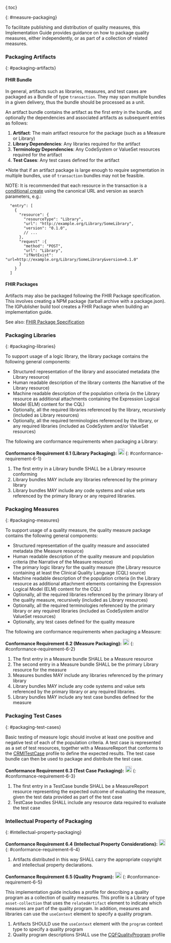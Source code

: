 {:toc}

{: #measure-packaging}

To facilitate publishing and distribution of quality measures, this Implementation Guide
provides guidance on how to package quality measures, either independently, or as part of a collection of related measures.

### Packaging Artifacts
{: #packaging-artifacts}

#### FHIR Bundle

In general, artifacts such as libraries, measures, and test cases are packaged as a Bundle
of type `transaction`. They may span multiple bundles in a given delivery, thus the bundle should be processed as a unit.

An artifact bundle contains the artifact as the first entry in the bundle, and optionally the
dependencies and associated artifacts as subsequent entries as follows:

1. **Artifact**: The main artifact resource for the package (such as a Measure or Library)
2. **Library Dependencies**: Any libraries required for the artifact
3. **Terminology Dependencies**: Any CodeSystem or ValueSet resources required for the artifact
4. **Test Cases**: Any test cases defined for the artifact

*Note that if an artifact package is large enough to require segmentation in multiple bundles, use of `transaction` bundles may not be feasible.

NOTE: It is recommended that each resource in the transaction is a [conditional create](https://www.hl7.org/fhir/http.html#ccreate) using the canonical URL and version as search parameters, e.g.:

```jsonc
  "entry": [
    { 
      "resource": { 
        "resourceType": "Library",
        "url": "http://example.org/Library/SomeLibrary",
        "version": "0.1.0",
        // ...
      },
      "request" :{
        "method": "POST",
        "url": "Library",
        "ifNotExist": "url=http://example.org/Library/SomeLibrary&version=0.1.0"
      }
    }
  ]
```

#### FHIR Packages

Artifacts may also be packaged following the FHIR Package specification. This involves creating a NPM package (tarball archive with a package.json). The IGPublisher build tool creates a FHIR Package when building an implementation guide.

See also: [FHIR Package Specification](https://confluence.hl7.org/display/FHIR/NPM+Package+Specification)

### Packaging Libraries
{: #packaging-libraries}

To support usage of a logic library, the library package contains the following general components:

* Structured representation of the library and associated metadata (the Library resource)
* Human readable description of the library contents (the Narrative of the Library resource)
* Machine readable description of the population criteria (in the Library resource as additional attachments containing the Expression Logical Model (ELM) content for the CQL)
* Optionally, all the required libraries referenced by the library, recursively (included as Library resources)
* Optionally, all the required terminologies referenced by the library, or any required libraries (included as CodeSystem and/or ValueSet resources)

The following are conformance requirements when packaging a Library:

**Conformance Requirement 6.1 (Library Packaging):** [<img src="conformance.png" width="20" class="self-link" height="20"/>](#conformance-requirement-6-1)
{: #conformance-requirement-6-1}

  1. The first entry in a Library bundle SHALL be a Library resource conforming
  2. Library bundles MAY include any libraries referenced by the primary library
  3. Library bundles MAY include any code systems and value sets referenced by the primary library or any required libraries.

### Packaging Measures
{: #packaging-measures}

To support usage of a quality measure, the quality measure package contains the following
general components:

* Structured representation of the quality measure and associated metadata (the Measure resource)
* Human readable description of the quality measure and population criteria (the Narrative of the Measure resource)
* The primary logic library for the quality measure (the Library resource containing at least the Clinical Quality Language (CQL) source)
* Machine readable description of the population criteria (in the Library resource as additional attachment elements containing the Expression Logical Model (ELM) content for the CQL)
* Optionally, all the required libraries referenced by the primary library of the quality measure, recursively (included as Library resources)
* Optionally, all the required terminologies referenced by the primary library or any required libraries (included as CodeSystem and/or ValueSet resources)
* Optionally, any test cases defined for the quality measure

The following are conformance requirements when packaging a Measure:

**Conformance Requirement 6.2 (Measure Packaging):** [<img src="conformance.png" width="20" class="self-link" height="20"/>](#conformance-requirement-6-2)
{: #conformance-requirement-6-2}

  1. The first entry in a Measure bundle SHALL be a Measure resource
  2. The second entry in a Measure bundle SHALL be the primary Library resource for the measure
  3. Measures bundles MAY include any libraries referenced by the primary library
  4. Library bundles MAY include any code systems and value sets referenced by the primary library or any required libraries.
  5. Library bundles MAY include any test case bundles defined for the measure

### Packaging Test Cases
{: #packaging-test-cases}

Basic testing of measure logic should involve at least one positive and negative test of each of the population criteria. A test case is represented as a set of test resources, together with a MeasureReport that conforms to the [CRMITestCase](StructureDefinition-test-case-crmi.html) profile to define the expected results. The test case bundle can then be used to package and distribute the test case.

**Conformance Requirement 6.3 (Test Case Packaging):** [<img src="conformance.png" width="20" class="self-link" height="20"/>](#conformance-requirement-6-3)
{: #conformance-requirement-6-3}

  1. The first entry in a TestCase bundle SHALL be a MeasureReport resource representing the expected outcome of evaluating the measure, given the test data provided as part of the test case
  2. TestCase bundles SHALL include any resource data required to evaluate the test case

### Intellectual Property of Packaging
  {: #intellectual-property-packaging}

**Conformance Requirement 6.4 (Intellectual Property Considerations):** [<img src="conformance.png" width="20" class="self-link" height="20"/>](#conformance-requirement-6-4)
  {: #conformance-requirement-6-4}
  1. Artifacts distributed in this way SHALL carry the appropriate copyright and intellectual property declarations.

**Conformance Requirement 6.5 (Quality Program):** [<img src="conformance.png" width="20" class="self-link" height="20"/>](#conformance-requirement-6-5)
{: #conformance-requirement-6-5}

This implementation guide includes a profile for describing a quality program as a collection of quality measures. This profile is a Library of type `asset-collection` that uses the `relatedArtifact` element to indicate which measures are part of the quality program. In addition, measures and libraries can use the `useContext` element to specify a quality program.

1. Artifacts SHOULD use the `useContext` element with the `program` context type to specify a quality program
2. Quality program descriptions SHALL use the [CQFQualityProgram](StructureDefinition-quality-program-crmi.html) profile
